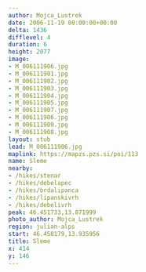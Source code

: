 ```yaml
---
author: Mojca_Lustrek
date: 2006-11-19 00:00:00+00:00
delta: 1436
difflevel: 4
duration: 6
height: 2077
image:
- M_006111906.jpg
- M_006111901.jpg
- M_006111902.jpg
- M_006111903.jpg
- M_006111904.jpg
- M_006111905.jpg
- M_006111907.jpg
- M_006111906.jpg
- M_006111909.jpg
- M_006111908.jpg
layout: stub
lead: M_006111906.jpg
maplink: https://mapzs.pzs.si/poi/113
name: Sleme
nearby:
- /hikes/stenar
- /hikes/debelapec
- /hikes/brdalipanca
- /hikes/lipanskivrh
- /hikes/debelivrh
peak: 46.451733,13.871999
photo_author: Mojca_Lustrek
region: julian-alps
start: 46.458179,13.935956
title: Sleme
x: 414
y: 146
---
```

